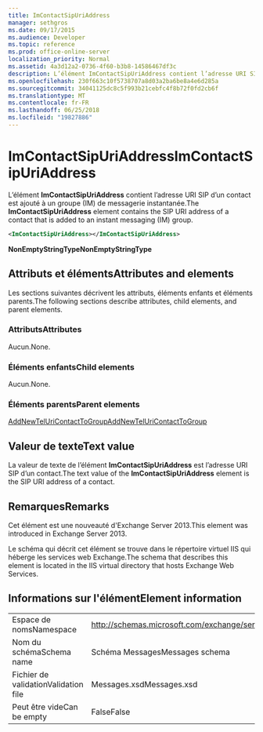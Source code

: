 ```yaml
---
title: ImContactSipUriAddress
manager: sethgros
ms.date: 09/17/2015
ms.audience: Developer
ms.topic: reference
ms.prod: office-online-server
localization_priority: Normal
ms.assetid: 4a3d12a2-0736-4f60-b3b8-14586467df3c
description: L’élément ImContactSipUriAddress contient l’adresse URI SIP d’un contact est ajouté à un groupe (IM) de messagerie instantanée.
ms.openlocfilehash: 230f663c10f5738707a8d03a2ba6be8a4e6d285a
ms.sourcegitcommit: 34041125dc8c5f993b21cebfc4f8b72f0fd2cb6f
ms.translationtype: MT
ms.contentlocale: fr-FR
ms.lasthandoff: 06/25/2018
ms.locfileid: "19827886"
---
```

# <a name="imcontactsipuriaddress"></a><span data-ttu-id="070b4-103">ImContactSipUriAddress</span><span class="sxs-lookup"><span data-stu-id="070b4-103">ImContactSipUriAddress</span></span>

<span data-ttu-id="070b4-104">L’élément **ImContactSipUriAddress** contient l’adresse URI SIP d’un contact est ajouté à un groupe (IM) de messagerie instantanée.</span><span class="sxs-lookup"><span data-stu-id="070b4-104">The **ImContactSipUriAddress** element contains the SIP URI address of a contact that is added to an instant messaging (IM) group.</span></span> 
  
```XML
<ImContactSipUriAddress></ImContactSipUriAddress>
```

 <span data-ttu-id="070b4-105">**NonEmptyStringType**</span><span class="sxs-lookup"><span data-stu-id="070b4-105">**NonEmptyStringType**</span></span>
## <a name="attributes-and-elements"></a><span data-ttu-id="070b4-106">Attributs et éléments</span><span class="sxs-lookup"><span data-stu-id="070b4-106">Attributes and elements</span></span>

<span data-ttu-id="070b4-107">Les sections suivantes décrivent les attributs, éléments enfants et éléments parents.</span><span class="sxs-lookup"><span data-stu-id="070b4-107">The following sections describe attributes, child elements, and parent elements.</span></span>
  
### <a name="attributes"></a><span data-ttu-id="070b4-108">Attributs</span><span class="sxs-lookup"><span data-stu-id="070b4-108">Attributes</span></span>

<span data-ttu-id="070b4-109">Aucun.</span><span class="sxs-lookup"><span data-stu-id="070b4-109">None.</span></span>
  
### <a name="child-elements"></a><span data-ttu-id="070b4-110">Éléments enfants</span><span class="sxs-lookup"><span data-stu-id="070b4-110">Child elements</span></span>

<span data-ttu-id="070b4-111">Aucun.</span><span class="sxs-lookup"><span data-stu-id="070b4-111">None.</span></span>
  
### <a name="parent-elements"></a><span data-ttu-id="070b4-112">Éléments parents</span><span class="sxs-lookup"><span data-stu-id="070b4-112">Parent elements</span></span>

[<span data-ttu-id="070b4-113">AddNewTelUriContactToGroup</span><span class="sxs-lookup"><span data-stu-id="070b4-113">AddNewTelUriContactToGroup</span></span>](addnewteluricontacttogroup.md)
  
## <a name="text-value"></a><span data-ttu-id="070b4-114">Valeur de texte</span><span class="sxs-lookup"><span data-stu-id="070b4-114">Text value</span></span>

<span data-ttu-id="070b4-115">La valeur de texte de l’élément **ImContactSipUriAddress** est l’adresse URI SIP d’un contact.</span><span class="sxs-lookup"><span data-stu-id="070b4-115">The text value of the **ImContactSipUriAddress** element is the SIP URI address of a contact.</span></span> 
  
## <a name="remarks"></a><span data-ttu-id="070b4-116">Remarques</span><span class="sxs-lookup"><span data-stu-id="070b4-116">Remarks</span></span>

<span data-ttu-id="070b4-117">Cet élément est une nouveauté d'Exchange Server 2013.</span><span class="sxs-lookup"><span data-stu-id="070b4-117">This element was introduced in Exchange Server 2013.</span></span>
  
<span data-ttu-id="070b4-118">Le schéma qui décrit cet élément se trouve dans le répertoire virtuel IIS qui héberge les services web Exchange.</span><span class="sxs-lookup"><span data-stu-id="070b4-118">The schema that describes this element is located in the IIS virtual directory that hosts Exchange Web Services.</span></span>
  
## <a name="element-information"></a><span data-ttu-id="070b4-119">Informations sur l'élément</span><span class="sxs-lookup"><span data-stu-id="070b4-119">Element information</span></span>

|||
|:-----|:-----|
|<span data-ttu-id="070b4-120">Espace de noms</span><span class="sxs-lookup"><span data-stu-id="070b4-120">Namespace</span></span>  <br/> |http://schemas.microsoft.com/exchange/services/2006/messages  <br/> |
|<span data-ttu-id="070b4-121">Nom du schéma</span><span class="sxs-lookup"><span data-stu-id="070b4-121">Schema name</span></span>  <br/> |<span data-ttu-id="070b4-122">Schéma Messages</span><span class="sxs-lookup"><span data-stu-id="070b4-122">Messages schema</span></span>  <br/> |
|<span data-ttu-id="070b4-123">Fichier de validation</span><span class="sxs-lookup"><span data-stu-id="070b4-123">Validation file</span></span>  <br/> |<span data-ttu-id="070b4-124">Messages.xsd</span><span class="sxs-lookup"><span data-stu-id="070b4-124">Messages.xsd</span></span>  <br/> |
|<span data-ttu-id="070b4-125">Peut être vide</span><span class="sxs-lookup"><span data-stu-id="070b4-125">Can be empty</span></span>  <br/> |<span data-ttu-id="070b4-126">False</span><span class="sxs-lookup"><span data-stu-id="070b4-126">False</span></span>  <br/> |
   

